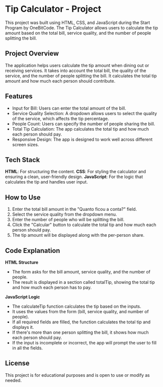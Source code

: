 
# Tip Calculator - Project

This project was built using HTML, CSS, and JavaScript during the Start Program by OneBitCode. The Tip Calculator allows users to calculate the tip amount based on the total bill, service quality, and the number of people splitting the bill.

## Project Overview

The application helps users calculate the tip amount when dining out or receiving services. It takes into account the total bill, the quality of the service, and the number of people splitting the bill. It calculates the total tip amount and how much each person should contribute.

## Features

- Input for Bill: Users can enter the total amount of the bill.
- Service Quality Selection: A dropdown allows users to select the quality of the service, which affects the tip percentage.
- People Count: Users can specify the number of people sharing the bill.
- Total Tip Calculation: The app calculates the total tip and how much each person should pay.
- Responsive Design: The app is designed to work well across different screen sizes.
## Tech Stack

**HTML**: For structuring the content.
**CSS**: For styling the calculator and ensuring a clean, user-friendly design.
**JavaScript**: For the logic that calculates the tip and handles user input.
## How to Use

1. Enter the total bill amount in the "Quanto ficou a conta?" field.
2. Select the service quality from the dropdown menu.
3. Enter the number of people who will be splitting the bill.
4. Click the "Calcular" button to calculate the total tip and how much each person should pay.
5. The tip amount will be displayed along with the per-person share.

## Code Explanation

**HTML Structure**

- The form asks for the bill amount, service quality, and the number of people.
- The result is displayed in a section called totalTip, showing the total tip and how much each person has to pay.

**JavaScript Logic**

- The calculateTip function calculates the tip based on the inputs.
- It uses the values from the form (bill, service quality, and number of people).
- If all required fields are filled, the function calculates the total tip and displays it.
- If there's more than one person splitting the bill, it shows how much each person should pay.
- If the input is incomplete or incorrect, the app will prompt the user to fill in all the fields.
## License

This project is for educational purposes and is open to use or modify as needed.
